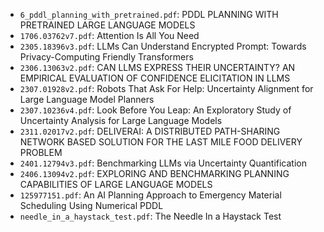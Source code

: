 - `6_pddl_planning_with_pretrained.pdf`: PDDL PLANNING WITH PRETRAINED LARGE LANGUAGE MODELS
- `1706.03762v7.pdf`: Attention Is All You Need
- `2305.18396v3.pdf`: LLMs Can Understand Encrypted Prompt: Towards Privacy-Computing Friendly Transformers
- `2306.13063v2.pdf`: CAN LLMS EXPRESS THEIR UNCERTAINTY? AN EMPIRICAL EVALUATION OF CONFIDENCE ELICITATION IN LLMS
- `2307.01928v2.pdf`: Robots That Ask For Help: Uncertainty Alignment for Large Language Model Planners
- `2307.10236v4.pdf`: Look Before You Leap: An Exploratory Study of Uncertainty Analysis for Large Language Models
- `2311.02017v2.pdf`: DELIVERAI: A DISTRIBUTED PATH-SHARING NETWORK BASED SOLUTION FOR THE LAST MILE FOOD DELIVERY PROBLEM
- `2401.12794v3.pdf`: Benchmarking LLMs via Uncertainty Quantification
- `2406.13094v2.pdf`: EXPLORING AND BENCHMARKING PLANNING CAPABILITIES OF LARGE LANGUAGE MODELS
- `125977151.pdf`: An AI Planning Approach to Emergency Material Scheduling Using Numerical PDDL
- `needle_in_a_haystack_test.pdf`: The Needle In a Haystack Test
